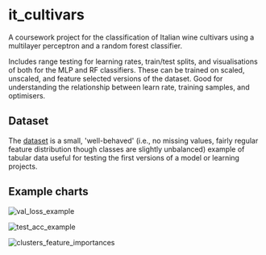 # it_cultivars
A coursework project for the classification of Italian wine cultivars using a multilayer perceptron and a random forest classifier.

Includes range testing for learning rates, train/test splits, and visualisations of both for the MLP and RF classifiers. These can be trained on scaled, unscaled, and feature selected versions of the dataset. Good for understanding the relationship between learn rate, training samples, and optimisers. 

## Dataset
The [dataset](https://archive.ics.uci.edu/dataset/109/wine) is a small, 'well-behaved' (i.e., no missing values, fairly regular feature distribution though classes are slightly unbalanced) example of tabular data useful for testing the first versions of a model or learning projects. 

## Example charts

![val_loss_example](https://github.com/saltwatercowboy/it_cultivars/assets/61621232/32c759f6-b2bf-4ab4-bccb-2af7525ef994)

![test_acc_example](https://github.com/saltwatercowboy/it_cultivars/assets/61621232/bd5e9213-679f-4a45-808e-15e2feeba689)

![clusters_feature_importances](https://github.com/saltwatercowboy/it_cultivars/assets/61621232/5e3e835f-c1d6-4f2c-9a80-7aa1b65182d4)
